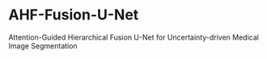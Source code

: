 # AHF-Fusion-U-Net
Attention-Guided Hierarchical Fusion U-Net for Uncertainty-driven Medical Image Segmentation
